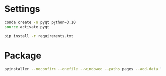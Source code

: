 # Settings

```sh
conda create -n pyqt python=3.10
source activate pyqt

pip install -r requirements.txt
```

# Package

```sh
pyinstaller --noconfirm --onefile --windowed --paths pages --add-data "img;img" --add-data "data;data" --add-data "pages;pages" app.py
```
